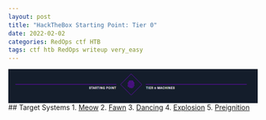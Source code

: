 ```yaml
---
layout: post
title: "HackTheBox Starting Point: Tier 0"
date: 2022-02-02
categories: RedOps ctf HTB
tags: ctf htb RedOps writeup very_easy
---
```

<img src='/assets/img/ctf/htb/sp/tier0/tier0banner.PNG' style='display:block;' >
## Target Systems
1. <a href='https://opfor-haunter.github.io/posts/HTB-SP-T0-meow/'>Meow</a>
2. <a href='https://opfor-haunter.github.io/posts/HTB-SP-T0-Fawn/'>Fawn</a>
3. <a href='https://opfor-haunter.github.io/posts/HTB-SP-T0-Dancing'>Dancing</a>
4. <a href='https://opfor-haunter.github.io/posts/HTB-SP-T0-Explosion'>Explosion</a>
5. <a href='https://opfor-haunter.github.io/posts/HTB-SP-T0-Preignition'>Preignition</a>

